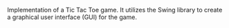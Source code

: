 Implementation of a Tic Tac Toe game. It utilizes the Swing library to create a graphical user interface (GUI) for the game.
